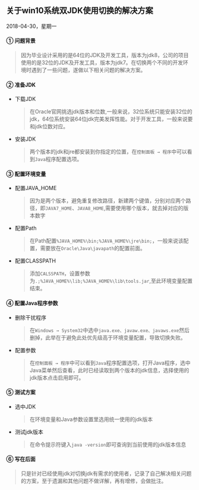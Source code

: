 关于win10系统双JDK使用切换的解决方案
---
2018-04-30，星期一

#### ① 问题背景
> 因为毕业设计采用的是64位的JDK及开发工具，版本为jdk8，公司的项目使用的是32位的JDK及开发工具，版本为jdk7。在切换两个不同的开发环境时遇到了一些问题，遂做以下相关问题的解决方案。

#### ② 准备JDK
+ 下载JDK
    > 在Oracle官网挑选jdk版本和位数,一般来说，32位系统只能安装32位的jdk，64位系统安装64位jdk完美发挥性能。对于开发工具，一般来说要和jdk位数对应。
+ 安装JDK
    > 两个版本的jdk和jre都安装到你指定的位置，在`控制面板 → 程序`中可以看到`Java`程序配置选项。

#### ③ 配置环境变量
+ 配置JAVA_HOME
    > 因为是两个版本，避免重复修改路径，新建两个键值，分别对应两个路径，即`JAVA7_HOME`、`JAVA8_HOME`,需要使用哪个版本，就去掉对应的版本数字
+ 配置Path
    > 在Path配置`%JAVA_HOME%\bin;%JAVA_HOME%\jre\bin;`，一般来说该配置，需要放在`Oracle\Java\javapath`的配置前面。
+ 配置CLASSPATH
    > 添加`CALSSPATH`，设置参数为`.;%JAVA_HOME%\lib;%JAVA_HOME%\lib\tools.jar`,至此环境变量配置结束。

#### ④ 配置Java程序参数
+ 删除干扰程序
    > 在`Windows → System32`中选中`java.exe、javaw.exe、javaws.exe`然后删掉，此举在于避免此处优先级高于环境变量配置，导致切换失败。
+ 配置参数
    > 在`控制面板 → 程序`中可以看到`Java`程序配置选项，打开Java程序，选中Java菜单然后查看，此时已经读取到两个版本的jdk信息，选择使用的jdk版本点击启用即可。

#### ⑤ 测试方案
+ 选中JDK
    > 在环境变量和Java参数设置里选用统一使用的jdk版本
+ 测试jdk版本
    > 在命令提示符键入`java -version`即可查询到当前使用的jdk版本信息

#### ⑥ 写在后面
> 只是针对已经使用jdk对切换jdk有需求的使用者，记录了自己解决相关问题的方案，至于遗漏和其他问题不做详解，再有增修，会做批注。
